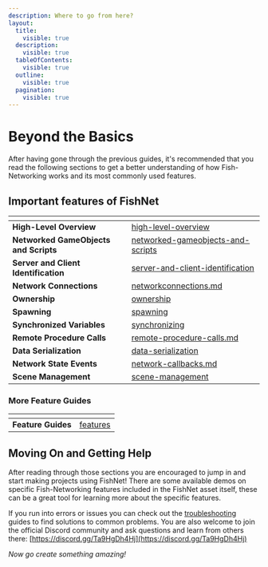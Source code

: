 ```yaml
---
description: Where to go from here?
layout:
  title:
    visible: true
  description:
    visible: true
  tableOfContents:
    visible: true
  outline:
    visible: true
  pagination:
    visible: true
---
```


# Beyond the Basics

After having gone through the previous guides, it's recommended that you read the following sections to get a better understanding of how Fish-Networking works and its most commonly used features.

## Important features of FishNet

<table data-view="cards" data-full-width="false"><thead><tr><th></th><th data-hidden data-card-target data-type="content-ref"></th></tr></thead><tbody><tr><td><strong>High-Level Overview</strong></td><td><a href="../high-level-overview/">high-level-overview</a></td></tr><tr><td><strong>Networked GameObjects and Scripts</strong></td><td><a href="../features/networked-gameobjects-and-scripts/">networked-gameobjects-and-scripts</a></td></tr><tr><td><strong>Server and Client Identification</strong></td><td><a href="../features/server-and-client-identification/">server-and-client-identification</a></td></tr><tr><td><strong>Network Connections</strong></td><td><a href="../features/server-and-client-identification/networkconnections.md">networkconnections.md</a></td></tr><tr><td><strong>Ownership</strong></td><td><a href="../features/ownership/">ownership</a></td></tr><tr><td><strong>Spawning</strong></td><td><a href="../features/networked-gameobjects-and-scripts/spawning/">spawning</a></td></tr><tr><td><strong>Synchronized Variables</strong></td><td><a href="../features/network-communication/synchronizing/">synchronizing</a></td></tr><tr><td><strong>Remote Procedure Calls</strong></td><td><a href="../features/network-communication/remote-procedure-calls.md">remote-procedure-calls.md</a></td></tr><tr><td><strong>Data Serialization</strong></td><td><a href="../features/data-serialization/">data-serialization</a></td></tr><tr><td><strong>Network State Events</strong></td><td><a href="../features/network-callbacks.md">network-callbacks.md</a></td></tr><tr><td><strong>Scene Management</strong></td><td><a href="../features/scene-management/">scene-management</a></td></tr></tbody></table>

### More Feature Guides

<table data-view="cards"><thead><tr><th></th><th data-hidden data-card-target data-type="content-ref"></th></tr></thead><tbody><tr><td><strong>Feature Guides</strong></td><td><a href="../features/">features</a></td></tr></tbody></table>

## Moving On and Getting Help

After reading through those sections you are encouraged to jump in and start making projects using FishNet! There are some available demos on specific Fish-Networking features included in the FishNet asset itself, these can be a great tool for learning more about the specific features.

If you run into errors or issues you can check out the [troubleshooting](../troubleshooting/ "mention") guides to find solutions to common problems. You are also welcome to join the official Discord community and ask questions and learn from others there: [https://discord.gg/Ta9HgDh4Hj](https://discord.gg/Ta9HgDh4Hj)

_Now go create something amazing!_
